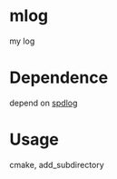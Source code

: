 # mlog

my log

# Dependence

depend on [spdlog](https://github.com/gabime/spdlog.git)

# Usage

cmake, add_subdirectory
